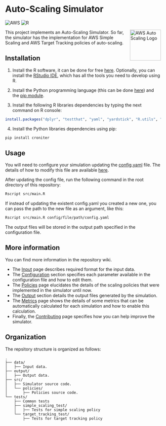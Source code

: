 # Auto-Scaling Simulator  
![AWS](https://img.shields.io/badge/AWS-%23FF9900.svg?style=for-the-badge&logo=amazon-aws&logoColor=white) ![R](https://img.shields.io/badge/r-%23276DC3.svg?style=for-the-badge&logo=r&logoColor=white)

<img 
  src="https://encrypted-tbn1.gstatic.com/images?q=tbn:ANd9GcQVQQd5Aj11dAHIbE0MzK46ll9rGyW8SgXQupbh2gAwdK4ltbPz" align="right" alt="AWS Auto Scaling Logo" width="100" height="100">

This project implements an Auto-Scaling Simulator. So far, the simulator has the implementation for AWS Simple Scaling and AWS Target Tracking policies of auto-scaling.

## Installation

1. Install the R software, it can be done for free [here](https://www.r-project.org/). Optionally, you can install the [RStudio IDE](https://www.rstudio.com/products/rstudio/download/), which has all the tools you need to develop using R.

2. Install the Python programming language (this can be done [here](https://www.python.org/downloads/)) and the [pip module](https://pip.pypa.io/en/stable/installation/).

3. Install the following R libraries dependencies by typing the next command on R console:
```r
install.packages("dplyr", "testthat", "yaml", "yardstick", "R.utils", "purrr", "reticulate")
```

4. Install the Python libraries dependencies using pip:
```bash
pip install croniter
```

## Usage

You will need to configure your simulation updating the [config.yaml](config.yaml) file. The details of how to modify this file are available [here](https://github.com/ufcg-lsd/autoscaling-analyser/wiki/Configuration).

After updating the config file, run the following command in the root directory of this repository:
```bash
Rscript src/main.R
```

If instead of updating the existent config.yaml you created a new one, you can pass the path to the new file as an argument, like this:
```bash
Rscript src/main.R config/file/path/config.yaml
```

The output files will be stored in the output path specified in the configuration file.

## More information

You can find more information in the repository wiki.

- The [Input](https://github.com/ufcg-lsd/autoscaling-analyser/wiki/Input) page describes required format for the input data.
- The [Configuration](https://github.com/ufcg-lsd/autoscaling-analyser/wiki/Configuration) section specifies each parameter available in the configuration file and how to edit them.
- The [Policies](https://github.com/ufcg-lsd/autoscaling-analyser/wiki/Policies) page elucidates the details of the scaling policies that were implemented in the simulator until now.
- The [Output](https://github.com/ufcg-lsd/autoscaling-analyser/wiki/Output) section details the output files generated by the simulation.
- The [Metrics](https://github.com/ufcg-lsd/autoscaling-analyser/wiki/Metrics) page shows the details of some metrics that can be automatically calculated for each simulation and how to enable this calculation.
- Finally, the [Contributing](https://github.com/ufcg-lsd/autoscaling-analyser/wiki/Contributing) page specifies how you can help improve the simulator.


## Organization

The repsitory structure is organized as follows:

```
.
├── data/
│   ├── Input data.
├── output/
│   ├── Output data.
├── src/
│   ├── Simulator source code.
│   └── policies/
│       ├── Policies source code. 
└── tests/
    ├── Common tests
    ├── simple_scaling_test/
    │   ├── Tests for simple scaling policy
    └── target_tracking_test/
        ├── Tests for target tracking policy
```